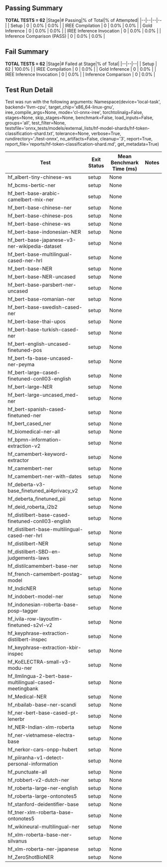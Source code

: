 ## Passing Summary

**TOTAL TESTS = 62**
|Stage|# Passing|% of Total|% of Attempted|
|--|--|--|--|
| Setup | 0 | 0.0% | 0.0% |
| IREE Compilation | 0 | 0.0% | 0.0% |
| Gold Inference | 0 | 0.0% | 0.0% |
| IREE Inference Invocation | 0 | 0.0% | 0.0% |
| Inference Comparison (PASS) | 0 | 0.0% | 0.0% |
## Fail Summary

**TOTAL TESTS = 62**
|Stage|# Failed at Stage|% of Total|
|--|--|--|
| Setup | 62 | 100.0% |
| IREE Compilation | 0 | 0.0% |
| Gold Inference | 0 | 0.0% |
| IREE Inference Invocation | 0 | 0.0% |
| Inference Comparison | 0 | 0.0% |
## Test Run Detail
Test was run with the following arguments:
Namespace(device='local-task', backend='llvm-cpu', target_chip='x86_64-linux-gnu', iree_compile_args=None, mode='cl-onnx-iree', torchtolinalg=False, stages=None, skip_stages=None, benchmark=False, load_inputs=False, groups='all', test_filter=None, testsfile='onnx_tests/models/external_lists/hf-model-shards/hf-token-classification-shard.txt', tolerance=None, verbose=True, rundirectory='./test-onnx', no_artifacts=False, cleanup='3', report=True, report_file='reports/hf-token-classification-shard.md', get_metadata=True)

| Test | Exit Status | Mean Benchmark Time (ms) | Notes |
|--|--|--|--|
| hf_albert-tiny-chinese-ws | setup | None | |
| hf_bcms-bertic-ner | setup | None | |
| hf_bert-base-arabic-camelbert-mix-ner | setup | None | |
| hf_bert-base-chinese-ner | setup | None | |
| hf_bert-base-chinese-pos | setup | None | |
| hf_bert-base-chinese-ws | setup | None | |
| hf_bert-base-indonesian-NER | setup | None | |
| hf_bert-base-japanese-v3-ner-wikipedia-dataset | setup | None | |
| hf_bert-base-multilingual-cased-ner-hrl | setup | None | |
| hf_bert-base-NER | setup | None | |
| hf_bert-base-NER-uncased | setup | None | |
| hf_bert-base-parsbert-ner-uncased | setup | None | |
| hf_bert-base-romanian-ner | setup | None | |
| hf_bert-base-swedish-cased-ner | setup | None | |
| hf_bert-base-thai-upos | setup | None | |
| hf_bert-base-turkish-cased-ner | setup | None | |
| hf_bert-english-uncased-finetuned-pos | setup | None | |
| hf_bert-fa-base-uncased-ner-peyma | setup | None | |
| hf_bert-large-cased-finetuned-conll03-english | setup | None | |
| hf_bert-large-NER | setup | None | |
| hf_bert-large-uncased_med-ner | setup | None | |
| hf_bert-spanish-cased-finetuned-ner | setup | None | |
| hf_bert_cased_ner | setup | None | |
| hf_biomedical-ner-all | setup | None | |
| hf_bpmn-information-extraction-v2 | setup | None | |
| hf_camembert-keyword-extractor | setup | None | |
| hf_camembert-ner | setup | None | |
| hf_camembert-ner-with-dates | setup | None | |
| hf_deberta-v3-base_finetuned_ai4privacy_v2 | setup | None | |
| hf_deberta_finetuned_pii | setup | None | |
| hf_deid_roberta_i2b2 | setup | None | |
| hf_distilbert-base-cased-finetuned-conll03-english | setup | None | |
| hf_distilbert-base-multilingual-cased-ner-hrl | setup | None | |
| hf_distilbert-NER | setup | None | |
| hf_distilbert-SBD-en-judgements-laws | setup | None | |
| hf_distilcamembert-base-ner | setup | None | |
| hf_french-camembert-postag-model | setup | None | |
| hf_IndicNER | setup | None | |
| hf_indobert-model-ner | setup | None | |
| hf_indonesian-roberta-base-posp-tagger | setup | None | |
| hf_ivila-row-layoutlm-finetuned-s2vl-v2 | setup | None | |
| hf_keyphrase-extraction-distilbert-inspec | setup | None | |
| hf_keyphrase-extraction-kbir-inspec | setup | None | |
| hf_KoELECTRA-small-v3-modu-ner | setup | None | |
| hf_llmlingua-2-bert-base-multilingual-cased-meetingbank | setup | None | |
| hf_Medical-NER | setup | None | |
| hf_nbailab-base-ner-scandi | setup | None | |
| hf_ner-bert-base-cased-pt-lenerbr | setup | None | |
| hf_NER-Indian-xlm-roberta | setup | None | |
| hf_ner-vietnamese-electra-base | setup | None | |
| hf_nerkor-cars-onpp-hubert | setup | None | |
| hf_piiranha-v1-detect-personal-information | setup | None | |
| hf_punctuate-all | setup | None | |
| hf_robbert-v2-dutch-ner | setup | None | |
| hf_roberta-large-ner-english | setup | None | |
| hf_roberta-large-ontonotes5 | setup | None | |
| hf_stanford-deidentifier-base | setup | None | |
| hf_tner-xlm-roberta-base-ontonotes5 | setup | None | |
| hf_wikineural-multilingual-ner | setup | None | |
| hf_xlm-roberta-base-ner-silvanus | setup | None | |
| hf_xlm-roberta-ner-japanese | setup | None | |
| hf_ZeroShotBioNER | setup | None | |
